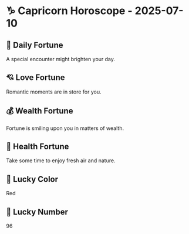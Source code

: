 # ♑ Capricorn Horoscope - 2025-07-10

## 🎯 Daily Fortune

A special encounter might brighten your day.

## 💘 Love Fortune

Romantic moments are in store for you.

## 💰 Wealth Fortune

Fortune is smiling upon you in matters of wealth.

## 🌱 Health Fortune

Take some time to enjoy fresh air and nature.

## 🎨 Lucky Color

Red

## 🔢 Lucky Number

96
